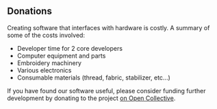 ## Donations

Creating software that interfaces with hardware is costly. A summary of some of the costs involved:
                    
  * Developer time for 2 core developers
  * Computer equipment and parts
  * Embroidery machinery
  * Various electronics
  * Consumable materials (thread, fabric, stabilizer, etc...)

If you have found our software useful, please consider funding further development by donating to the project [on Open Collective](https://opencollective.com/embroidermodder).

